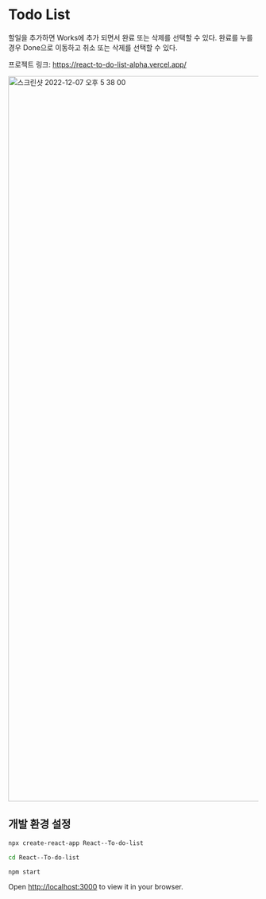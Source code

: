 # Todo List

할일을 추가하면 Works에 추가 되면서 완료 또는 삭제를 선택할 수 있다.
완료를 누를경우 Done으로 이동하고 취소 또는 삭제를 선택할 수 있다.

프로젝트 링크: https://react-to-do-list-alpha.vercel.app/

<img width="1460" alt="스크린샷 2022-12-07 오후 5 38 00" src="https://user-images.githubusercontent.com/29205152/206129462-9d9ae520-e15c-44b5-bd33-dc738549b7fb.png">


## 개발 환경 설정
```sh
npx create-react-app React--To-do-list
```
```sh
cd React--To-do-list
```
```sh
npm start
```

Open [http://localhost:3000](http://localhost:3000) to view it in your browser.

